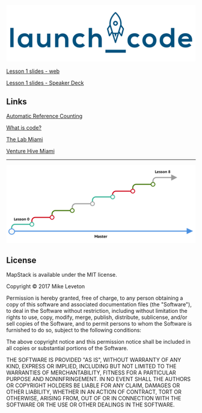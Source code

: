 <img src="https://raw.githubusercontent.com/Leveton/MapStack/master/images/launchCode.png" alt="TSNavigationStripView examples" />

[Lesson 1 slides - web](https://docs.google.com/presentation/d/15B_jY6toJ-k6zZZH5_XxCuPILBRchCiCJA6rTVzu5bo/pub?start=false&loop=false&delayms=3000)

[Lesson 1 slides - Speaker Deck](https://speakerdeck.com/leveton/mapswift-lesson-1)


## Links

[Automatic Reference Counting](https://developer.apple.com/library/content/documentation/Swift/Conceptual/Swift_Programming_Language/AutomaticReferenceCounting.html)

[What is code?](http://www.bloomberg.com/graphics/2015-paul-ford-what-is-code)

[The Lab Miami](http://www.thelabmiami.com)

[Venture Hive Miami](https://www.venturehive.com)

<hr />

<img src="https://raw.githubusercontent.com/Leveton/MapStack/lesson0/images/BranchFlow.png" alt="TSNavigationStripView examples" />


## License

MapStack is available under the MIT license.

Copyright © 2017 Mike Leveton

Permission is hereby granted, free of charge, to any person obtaining a copy of this software and associated documentation files (the "Software"), to deal in the Software without restriction, including without limitation the rights to use, copy, modify, merge, publish, distribute, sublicense, and/or sell copies of the Software, and to permit persons to whom the Software is furnished to do so, subject to the following conditions:

The above copyright notice and this permission notice shall be included in all copies or substantial portions of the Software.

THE SOFTWARE IS PROVIDED "AS IS", WITHOUT WARRANTY OF ANY KIND, EXPRESS OR IMPLIED, INCLUDING BUT NOT LIMITED TO THE WARRANTIES OF MERCHANTABILITY, FITNESS FOR A PARTICULAR PURPOSE AND NONINFRINGEMENT. IN NO EVENT SHALL THE AUTHORS OR COPYRIGHT HOLDERS BE LIABLE FOR ANY CLAIM, DAMAGES OR OTHER LIABILITY, WHETHER IN AN ACTION OF CONTRACT, TORT OR OTHERWISE, ARISING FROM, OUT OF OR IN CONNECTION WITH THE SOFTWARE OR THE USE OR OTHER DEALINGS IN THE SOFTWARE.